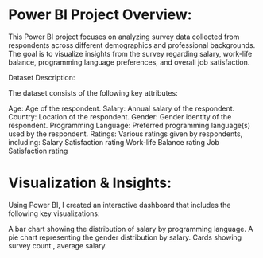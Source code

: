 # Power BI Project Overview:

This Power BI project focuses on analyzing survey data collected from respondents across different demographics and professional backgrounds. The goal is to visualize insights from the survey regarding salary, work-life balance, programming language preferences, and overall job satisfaction.

Dataset Description:

The dataset consists of the following key attributes:

Age: Age of the respondent.
Salary: Annual salary of the respondent.
Country: Location of the respondent.
Gender: Gender identity of the respondent.
Programming Language: Preferred programming language(s) used by the respondent.
Ratings: Various ratings given by respondents, including:
Salary Satisfaction rating
Work-life Balance rating
Job Satisfaction rating

# Visualization & Insights:

Using Power BI, I created an interactive dashboard that includes the following key visualizations:


A bar chart showing the distribution of salary by programming language.
A pie chart representing the gender distribution by salary.
Cards showing survey count., average salary.


